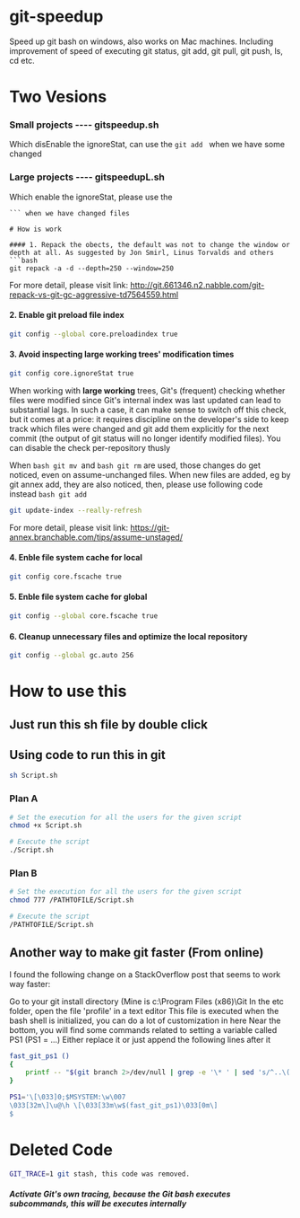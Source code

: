 # git-speedup
Speed up git bash on windows, also works on Mac machines. Including improvement of speed of executing git status, git add, git pull, git push, ls, cd etc.

# Two Vesions 
### Small projects ---- gitspeedup.sh
Which disEnable the ignoreStat, can use the ```git add ``` when we have some changed
### Large projects ---- gitspeedupL.sh
Which enable the ignoreStat, please use the 
```git update-index --really-refresh
``` when we have changed files

# How is work

#### 1. Repack the obects, the default was not to change the window or depth at all. As suggested by Jon Smirl, Linus Torvalds and others
```bash
git repack -a -d --depth=250 --window=250 
```
For more detail, please visit link:
http://git.661346.n2.nabble.com/git-repack-vs-git-gc-aggressive-td7564559.html

#### 2. Enable git preload file index
```bash
git config --global core.preloadindex true
```

#### 3. Avoid inspecting large working trees' modification times
```bash
git config core.ignoreStat true
```
When working with **large working** trees, Git's (frequent) checking whether files were modified since Git's internal index was last updated can lead to substantial lags. In such a case, it can make sense to switch off this check, but it comes at a price: it requires discipline on the developer's side to keep track which files were changed and git add them explicitly for the next commit (the output of git status will no longer identify modified files). You can disable the check per-repository thusly

When ```bash git mv ```and ```bash git rm``` are used, those changes do get noticed, even on assume-unchanged files. When new files are added, eg by git annex add, they are also noticed, then, 
please use following code instead ```bash git add ``` 
```bash 
git update-index --really-refresh
```
For more detail, please visit link: https://git-annex.branchable.com/tips/assume-unstaged/

#### 4. Enble file system cache for local
```bash
git config core.fscache true
```

#### 5. Enble file system cache for global
```bash
git config --global core.fscache true
```

#### 6. Cleanup unnecessary files and optimize the local repository
```bash
git config --global gc.auto 256
```

# How to use this

## Just run this sh file by double click

## Using code to run this in git
```bash
sh Script.sh
```
### Plan A
```bash
# Set the execution for all the users for the given script
chmod +x Script.sh

# Execute the script
./Script.sh
```

### Plan B
```bash
# Set the execution for all the users for the given script
chmod 777 /PATHTOFILE/Script.sh

# Execute the script
/PATHTOFILE/Script.sh
```

## Another way to make git faster (From online)
I found the following change on a StackOverflow post that seems to work way faster:

Go to your git install directory (Mine is c:\Program Files (x86)\Git
In the etc folder, open the file 'profile' in a text editor
This file is executed when the bash shell is initialized, you can do a lot of customization in here
Near the bottom, you will find some commands related to setting a variable called PS1 (PS1 = ...)
Either replace it or just append the following lines after it

```bash
fast_git_ps1 ()                                                                              
{                                                                                            
    printf -- "$(git branch 2>/dev/null | grep -e '\* ' | sed 's/^..\(.*\)/ {\1} /')"    
}                                                                                            

PS1='\[\033]0;$MSYSTEM:\w\007                                                                
\033[32m\]\u@\h \[\033[33m\w$(fast_git_ps1)\033[0m\]                                         
$
```

# Deleted Code

```bash
GIT_TRACE=1 git stash, this code was removed.
```
##### Activate Git's own tracing, because the Git bash executes subcommands, this will be executes internally
